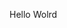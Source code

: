 Hello Wolrd





































































































































































































































































































































































































































































































































































































































































































































































































































































































































































































































































































































































































































































































































































































































































































































































































































































































































































































































































































































































































































































































































































































































































































































































































































































































































































































































































































































































































































































































































































































































































































































































































































































































































































































































































































































































































































































































































































































































































































































































































































































































































































































































































































































































































































































































































